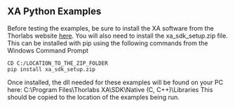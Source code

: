 ## XA Python Examples

Before testing the examples, be sure to install the XA software from the Thorlabs website [here](https://www.thorlabs.com/software_pages/ViewSoftwarePage.cfm?Code=Motion_Control&viewtab=0). You will also need to install the xa_sdk_setup.zip file. This can be installed with pip using the following commands from the Windows Command Prompt

```
CD C:/LOCATION_TO_THE_ZIP_FOLDER
pip install xa_sdk_setup.zip
```

Once installed, the dll needed for these examples will be found on your PC here: C:\Program Files\Thorlabs XA\SDK\Native (C, C++)\Libraries
This should be copied to the location of the examples being run. 
